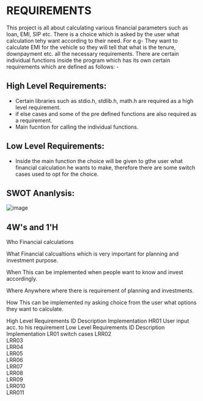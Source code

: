 # REQUIREMENTS
This project is all about calculating various financial parameters such as loan, EMI, SIP etc.
There is a choice which is asked by the user what calculation tehy want according to their need. For e.g- They want to calculate EMI for the vehicle so they will tell that what is the tenure, downpayment etc. all the necessary requirements.
There are certain individual functions inside the program which has its own certain requirements which are defined as follows: -

## High Level Requirements:
- Certain libraries such as stdio.h, stdlib.h, math.h are required as a high level requirement.
- if else cases and some of the pre defined functions are also required as a requirement.
- Main fucntion for calling the individual functions.

## Low Level Requirements:
- Inside the main function the choice will be given to gthe user what financial calculation he wants to make, therefore there are some switch cases used to opt for the choice.


## SWOT Ananlysis:

![image](https://user-images.githubusercontent.com/80384951/114828419-7fad4480-9de7-11eb-8025-4761abd7948e.png)



## 4W's and 1'H
Who
Financial calculations

What
Financial calcualtions which is very important for planning and investment purpose.

When
This can be implemented when people want to know and invest accordingly.

Where
Anywhere where there is requirement of planning and investments.

How
This can be implemented ny asking choice from the user what options they want to calculate.


High Level Requirements
ID	Description	Implementation
HR01	User input acc. to his requirement
Low Level Requirements
ID	Description	Implementation
LR01	switch cases
LRR02	
LRR03	
LRR04	
LRR05	
LRR06	
LRR07	
LRR08	
LRR09	
LRR010	
LRR011	

